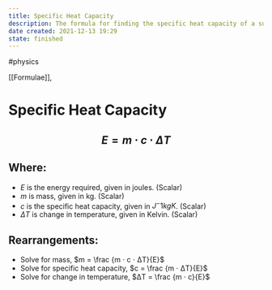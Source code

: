 ```yaml
---
title: Specific Heat Capacity
description: The formula for finding the specific heat capacity of a substance
date created: 2021-12-13 19:29
state: finished
---
```

#physics

[[Formulae]], 

# Specific Heat Capacity

## $$E = m ⋅ c ⋅ ΔT$$

## Where:
- $E$ is the energy required, given in joules. (Scalar)
- $m$ is mass, given in kg. (Scalar)
- $c$ is the specific heat capacity, given in $J^-1kgK$. (Scalar)
- $ΔT$ is change in temperature, given in Kelvin. (Scalar)
	
## Rearrangements:
- Solve for mass, $m = \frac {m ⋅ c ⋅ ΔT}{E}$
- Solve for specific heat capacity, $c = \frac {m ⋅ ΔT}{E}$
- Solve for change in temperature, $ΔT = \frac {m ⋅ c}{E}$